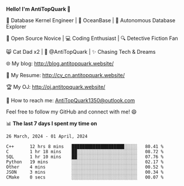 
**Hello! I'm AntiTopQuark 👋**

🔧 Database Kernel Engineer | 🌊 OceanBase | 🤖 Autonomous Database Explorer

🌱 Open Source Novice | 💻 Coding Enthusiast | 🔍 Detective Fiction Fan

😸 Cat Dad x2 | 🎉 @AntiTopQuark | ✨ Chasing Tech & Dreams

🌐 My blog: http://blog.antitopquark.website/

📄 My Resume: http://cv_cn.antitopquark.website/

🏆 My OJ: http://oj.antitopquark.website/

📧 How to reach me: AntiTopQuark1350@outlook.com

Feel free to follow my GitHub and connect with me! 😄

📊 **The last 7 days I spent my time on** 

<!--START_SECTION:waka-->
```text
26 March, 2024 - 01 April, 2024

C++      12 hrs 8 mins   ████████████████████░░░░░   80.41 % 
C        1 hr 18 mins    ██░░░░░░░░░░░░░░░░░░░░░░░   08.72 % 
SQL      1 hr 10 mins    ██░░░░░░░░░░░░░░░░░░░░░░░   07.76 % 
Python   19 mins         ░░░░░░░░░░░░░░░░░░░░░░░░░   02.17 % 
Other    4 mins          ░░░░░░░░░░░░░░░░░░░░░░░░░   00.52 % 
JSON     3 mins          ░░░░░░░░░░░░░░░░░░░░░░░░░   00.34 % 
CMake    0 secs          ░░░░░░░░░░░░░░░░░░░░░░░░░   00.07 %
```
<!--END_SECTION:waka-->



